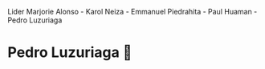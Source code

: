 Lider Marjorie Alonso - Karol Neiza - Emmanuel Piedrahita - Paul Huaman - Pedro Luzuriaga
# Pedro Luzuriaga :teddy_bear:
